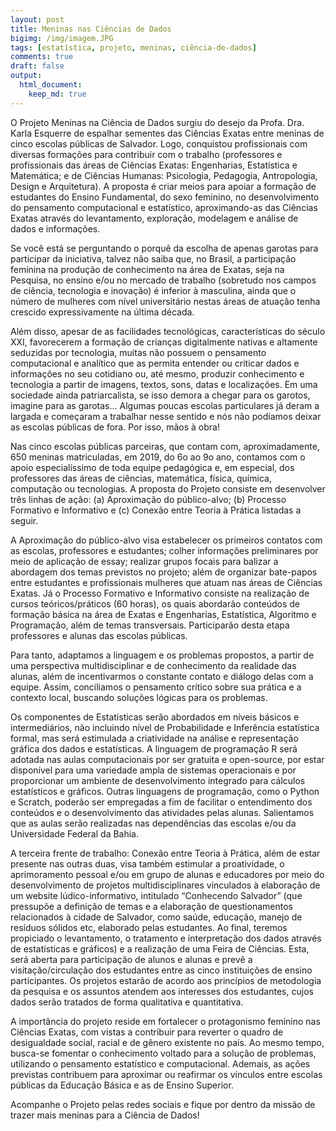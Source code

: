 ```yaml
---
layout: post
title: Meninas nas Ciências de Dados
bigimg: /img/imagem.JPG
tags: [estatística, projeto, meninas, ciência-de-dados]
comments: true
draft: false
output:
  html_document:
    keep_md: true
---
```


O Projeto Meninas na Ciência de Dados surgiu do desejo da Profa. Dra. Karla Esquerre de espalhar sementes das Ciências Exatas entre meninas de cinco escolas públicas de Salvador. Logo, conquistou profissionais com diversas formações para contribuir com o trabalho (professores e profissionais das áreas de Ciências Exatas: Engenharias, Estatística e Matemática; e de Ciências Humanas: Psicologia, Pedagogia, Antropologia, Design e Arquitetura). A proposta é criar meios para apoiar a formação de estudantes do Ensino Fundamental, do sexo feminino, no desenvolvimento do pensamento computacional e estatístico, aproximando-as das Ciências Exatas através do levantamento, exploração, modelagem e análise de dados e informações. 

Se você está se perguntando o porquê da escolha de apenas garotas para participar da iniciativa, talvez não saiba que, no Brasil, a participação feminina na produção de conhecimento na área de Exatas, seja na Pesquisa, no ensino e/ou no mercado de trabalho (sobretudo nos campos de ciência, tecnologia e inovação) é inferior à masculina, ainda que o número de mulheres com nível universitário nestas áreas de atuação tenha crescido expressivamente na última década. 

Além disso, apesar de as facilidades tecnológicas, características do século XXI, favorecerem a formação de crianças digitalmente nativas e altamente seduzidas por tecnologia, muitas não possuem o pensamento computacional e analítico que as permita entender ou criticar dados e informações no seu cotidiano ou, até mesmo, produzir conhecimento e tecnologia a partir de imagens, textos, sons, datas e localizações. Em uma sociedade ainda patriarcalista, se isso demora a chegar para os garotos, imagine para as garotas...  Algumas poucas escolas particulares já deram a largada e começaram a trabalhar nesse sentido e nós não podíamos deixar as escolas públicas de fora. Por isso, mãos à obra!

Nas cinco escolas públicas parceiras, que contam com, aproximadamente, 650 meninas matriculadas, em 2019, do 6o ao 9o ano, contamos com o apoio especialíssimo de toda equipe pedagógica e, em especial, dos professores das áreas de ciências, matemática, física, química, computação ou tecnologias. A proposta do Projeto consiste em desenvolver três linhas de ação: (a) Aproximação do público-alvo; (b) Processo Formativo e Informativo e (c) Conexão entre Teoria à Prática listadas a seguir. 

A Aproximação do público-alvo visa estabelecer os primeiros contatos com as escolas, professores e estudantes; colher informações preliminares por meio de aplicação de essay; realizar grupos focais para balizar a abordagem dos temas previstos no projeto; além de organizar bate-papos entre estudantes e profissionais mulheres que atuam nas áreas de Ciências Exatas. 
Já o Processo Formativo e Informativo consiste na realização de cursos teóricos/práticos (60 horas), os quais abordarão conteúdos de formação básica na área de Exatas e Engenharias, Estatística, Algoritmo e Programação, além de temas transversais. Participarão desta etapa professores e alunas das escolas públicas. 

Para tanto, adaptamos a linguagem e os problemas propostos, a partir de uma perspectiva multidisciplinar e de conhecimento da realidade das alunas, além de incentivarmos o constante contato e diálogo delas com a equipe. Assim, conciliamos o pensamento crítico sobre sua prática e a contexto local, buscando soluções lógicas para os problemas. 

Os componentes de Estatísticas serão abordados em níveis básicos e intermediários, não incluindo nível de Probabilidade e Inferência estatística formal, mas será estimulada a criatividade na análise e representação gráfica dos dados e estatísticas. A linguagem de programação R será adotada nas aulas computacionais por ser gratuita e open-source, por estar disponível para uma variedade ampla de sistemas operacionais e por proporcionar um ambiente de desenvolvimento integrado para cálculos estatísticos e gráficos. Outras linguagens de programação, como o Python e Scratch, poderão ser empregadas a fim de facilitar o entendimento dos conteúdos e o desenvolvimento das atividades pelas alunas. Salientamos que as aulas serão realizadas nas dependências das escolas e/ou da Universidade Federal da Bahia. 

A terceira frente de trabalho: Conexão entre Teoria à Prática, além de estar presente nas outras duas, visa também estimular a proatividade, o aprimoramento pessoal e/ou em grupo de alunas e educadores por meio do desenvolvimento de projetos multidisciplinares vinculados à elaboração de um website lúdico-informativo, intitulado “Conhecendo Salvador” (que pressupõe a definição de temas e a elaboração de questionamentos relacionados à cidade de Salvador, como saúde, educação, manejo de resíduos sólidos etc, elaborado pelas estudantes. Ao final, teremos propiciado o levantamento, o tratamento e interpretação dos dados através de estatísticas e gráficos) e a realização de uma Feira de Ciências. Esta, será aberta para participação de alunos e alunas e prevê a visitação/circulação dos estudantes entre as cinco instituições de ensino participantes. Os projetos estarão de acordo aos princípios de metodologia da pesquisa e os assuntos atendem aos interesses dos estudantes, cujos dados serão tratados de forma qualitativa e quantitativa. 

A importância do projeto reside em fortalecer o protagonismo feminino nas Ciências Exatas, com vistas a contribuir para reverter o quadro de desigualdade social, racial e de gênero existente no país. Ao mesmo tempo, busca-se fomentar o conhecimento voltado para a solução de problemas, utilizando o pensamento estatístico e computacional. Ademais, as ações previstas contribuem para aproximar ou reafirmar os vínculos entre escolas públicas da Educação Básica e as de Ensino Superior.  

Acompanhe o Projeto pelas redes sociais e fique por dentro da missão de trazer mais meninas para a Ciência de Dados!